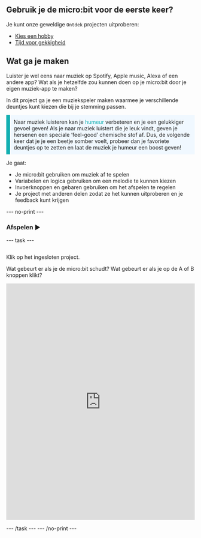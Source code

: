 ## Gebruik je de micro:bit voor de eerste keer?

Je kunt onze geweldige `Ontdek` projecten uitproberen:
- [Kies een hobby](https://projects.raspberrypi.org/nl-NL/projects/hobby-selector)
- [Tijd voor gekkigheid](https://projects.raspberrypi.org/nl-NL/projects/silly-reminder)

## Wat ga je maken

Luister je wel eens naar muziek op Spotify, Apple music, Alexa of een andere app? Wat als je hetzelfde zou kunnen doen op je micro:bit door je eigen muziek-app te maken?

In dit project ga je een muziekspeler maken waarmee je verschillende deuntjes kunt kiezen die bij je stemming passen.

<p style="border-left: solid; border-width:10px; border-color: #0faeb0; background-color: aliceblue; padding: 10px;">
Naar muziek luisteren kan je <span style="color: #0faeb0">humeur</span> verbeteren en je een gelukkiger gevoel geven! Als je naar muziek luistert die je leuk vindt, geven je hersenen een speciale ‘feel-good’ chemische stof af. Dus, de volgende keer dat je je een beetje somber voelt, probeer dan je favoriete deuntjes op te zetten en laat de muziek je humeur een boost geven!
</p>

Je gaat:
+ Je micro:bit gebruiken om muziek af te spelen
+ Variabelen en logica gebruiken om een melodie te kunnen kiezen
+ Invoerknoppen en gebaren gebruiken om het afspelen te regelen
+ Je project met anderen delen zodat ze het kunnen uitproberen en je feedback kunt krijgen

--- no-print ---

### Afspelen ▶️

--- task ---
<div style="display: flex; flex-wrap: wrap">
<div style="flex-basis: 175px; flex-grow: 1">  

Klik op het ingesloten project.

Wat gebeurt er als je de micro:bit schudt?
Wat gebeurt er als je op de A of B knoppen klikt?

<div style="position:relative;height:0;padding-bottom:125%;overflow:hidden;"><iframe style="position:absolute;top:0;left:0;width:100%;height:100%;" src="https://makecode.microbit.org/---run?id=_MwPes879654M" allowfullscreen="allowfullscreen" sandbox="allow-popups allow-forms allow-scripts allow-same-origin" frameborder="0"></iframe></div>

</div>
</div>

--- /task ---
--- /no-print ---
